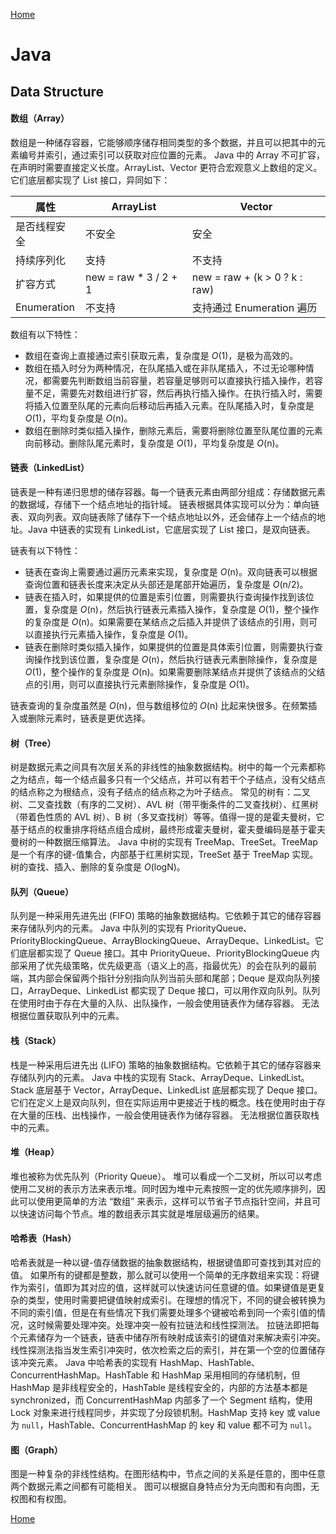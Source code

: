 [Home](../../README.md)

# Java

## Data Structure

#### 数组（Array）
数组是一种储存容器，它能够顺序储存相同类型的多个数据，并且可以把其中的元素编号并索引，通过索引可以获取对应位置的元素。
Java 中的 Array 不可扩容，在声明时需要直接定义长度。ArrayList、Vector 更符合宏观意义上数组的定义。它们底层都实现了 List 接口，异同如下：

属性 | ArrayList | Vector
-- | -- | --
是否线程安全 | 不安全 | 安全
持续序列化 | 支持 | 不支持
扩容方式 | new = raw * 3 / 2 + 1 | new = raw + (k > 0 ? k : raw)
Enumeration | 不支持 | 支持通过 Enumeration 遍历

数组有以下特性：
- 数组在查询上直接通过索引获取元素，复杂度是 *O*(1)，是极为高效的。
- 数组在插入时分为两种情况，在队尾插入或在非队尾插入，不过无论哪种情况，都需要先判断数组当前容量，若容量足够则可以直接执行插入操作，若容量不足，需要先对数组进行扩容，然后再执行插入操作。在执行插入时，需要将插入位置至队尾的元素向后移动后再插入元素。在队尾插入时，复杂度是 *O*(1)，平均复杂度是 *O*(n)。
- 数组在删除时类似插入操作，删除元素后，需要将删除位置至队尾位置的元素向前移动。删除队尾元素时，复杂度是 *O*(1)，平均复杂度是 *O*(n)。

#### 链表（LinkedList）
链表是一种有递归思想的储存容器。每一个链表元素由两部分组成：存储数据元素的数据域，存储下一个结点地址的指针域。
链表根据具体实现可以分为：单向链表、双向列表。双向链表除了储存下一个结点地址以外，还会储存上一个结点的地址。Java 中链表的实现有 LinkedList，它底层实现了 List 接口，是双向链表。

链表有以下特性：
- 链表在查询上需要通过遍历元素来实现，复杂度是 *O*(n)。双向链表可以根据查询位置和链表长度来决定从头部还是尾部开始遍历，复杂度是 *O*(n/2)。
- 链表在插入时，如果提供的位置是索引位置，则需要执行查询操作找到该位置，复杂度是 *O*(n)，然后执行链表元素插入操作，复杂度是 *O*(1)，整个操作的复杂度是 *O*(n)。如果需要在某结点之后插入并提供了该结点的引用，则可以直接执行元素插入操作，复杂度是 *O*(1)。
- 链表在删除时类似插入操作，如果提供的位置是具体索引位置，则需要执行查询操作找到该位置，复杂度是 *O*(n)，然后执行链表元素删除操作，复杂度是 *O*(1)，整个操作的复杂度是 *O*(n)。如果需要删除某结点并提供了该结点的父结点的引用，则可以直接执行元素删除操作，复杂度是 *O*(1)。

链表查询的复杂度虽然是 *O*(n)，但与数组移位的 *O*(n) 比起来快很多。在频繁插入或删除元素时，链表是更优选择。

#### 树（Tree）
树是数据元素之间具有次层关系的非线性的抽象数据结构。树中的每一个元素都称之为结点，每一个结点最多只有一个父结点，并可以有若干个子结点，没有父结点的结点称之为根结点，没有子结点的结点称之为叶子结点。
常见的树有：二叉树、二叉查找数（有序的二叉树）、AVL 树（带平衡条件的二叉查找树）、红黑树（带着色性质的 AVL 树）、B 树（多叉查找树）等等。值得一提的是霍夫曼树，它基于结点的权重排序将结点组合成树，最终形成霍夫曼树，霍夫曼编码是基于霍夫曼树的一种数据压缩算法。
Java 中树的实现有 TreeMap、TreeSet。TreeMap 是一个有序的键-值集合，内部基于红黑树实现，TreeSet 基于 TreeMap 实现。树的查找、插入、删除的复杂度是 *O*(logN)。

#### 队列（Queue）
队列是一种采用先进先出 (FIFO) 策略的抽象数据结构。它依赖于其它的储存容器来存储队列内的元素。
Java 中队列的实现有 PriorityQueue、PriorityBlockingQueue、ArrayBlockingQueue、ArrayDeque、LinkedList。它们底层都实现了 Queue 接口。其中 PriorityQueue、PriorityBlockingQueue 内部采用了优先级策略，优先级更高（语义上的高，指最优先）的会在队列的最前端，其内部会保留两个指针分别指向队列当前头部和尾部；Deque 是双向队列接口，ArrayDeque、LinkedList 都实现了 Deque 接口，可以用作双向队列。队列在使用时由于存在大量的入队、出队操作，一般会使用链表作为储存容器。
无法根据位置获取队列中的元素。

#### 栈（Stack）
栈是一种采用后进先出 (LIFO) 策略的抽象数据结构。它依赖于其它的储存容器来存储队列内的元素。
Java 中栈的实现有 Stack、ArrayDeque、LinkedList。Stack 底层基于 Vector，ArrayDeque、LinkedList 底层都实现了 Deque 接口。它们在定义上是双向队列，但在实际运用中更接近于栈的概念。栈在使用时由于存在大量的压栈、出栈操作，一般会使用链表作为储存容器。
无法根据位置获取栈中的元素。

#### 堆（Heap）
堆也被称为优先队列（Priority Queue）。
堆可以看成一个二叉树，所以可以考虑使用二叉树的表示方法来表示堆。同时因为堆中元素按照一定的优先顺序排列，因此可以使用更简单的方法 “数组” 来表示，这样可以节省子节点指针空间，并且可以快速访问每个节点。堆的数组表示其实就是堆层级遍历的结果。

#### 哈希表（Hash）
哈希表就是一种以键-值存储数据的抽象数据结构，根据键值即可查找到其对应的值。
如果所有的键都是整数，那么就可以使用一个简单的无序数组来实现：将键作为索引，值即为其对应的值，这样就可以快速访问任意键的值。如果键值是更复杂的类型，使用时需要把键值映射成索引。在理想的情况下，不同的键会被转换为不同的索引值，但是在有些情况下我们需要处理多个键被哈希到同一个索引值的情况，这时候需要处理冲突。处理冲突一般有拉链法和线性探测法。
拉链法即把每个元素储存为一个链表，链表中储存所有映射成该索引的键值对来解决索引冲突。线性探测法指当发生索引冲突时，依次检索之后的索引，并在第一个空的位置储存该冲突元素。
Java 中哈希表的实现有 HashMap、HashTable、ConcurrentHashMap。HashTable 和 HashMap 采用相同的存储机制，但 HashMap 是非线程安全的，HashTable 是线程安全的，内部的方法基本都是 synchronized，而 ConcurrentHashMap 内部多了一个 Segment 结构，使用 Lock 对象来进行线程同步，并实现了分段锁机制。HashMap 支持 key 或 value 为 `null`，HashTable、ConcurrentHashMap 的 key 和 value 都不可为 `null`。

#### 图（Graph）
图是一种复杂的非线性结构。在图形结构中，节点之间的关系是任意的，图中任意两个数据元素之间都有可能相关。
图可以根据自身特点分为无向图和有向图，无权图和有权图。

[Home](../../README.md)

